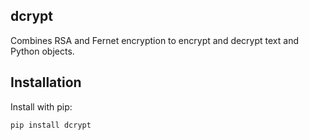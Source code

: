 ## dcrypt

Combines RSA and Fernet encryption to encrypt and decrypt text and Python objects.

## Installation

Install with pip:

```bash
pip install dcrypt
```
